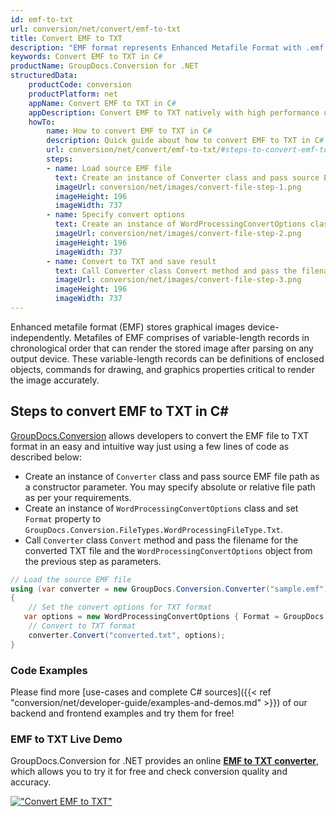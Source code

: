 ```yaml
---
id: emf-to-txt
url: conversion/net/convert/emf-to-txt
title: Convert EMF to TXT
description: "EMF format represents Enhanced Metafile Format with .emf extension. Learn how to convert EMF to TXT file programmatically in C# language using GroupDocs.Conversion for .NET library."
keywords: Convert EMF to TXT in C#
productName: GroupDocs.Conversion for .NET
structuredData:
    productCode: conversion
    productPlatform: net
    appName: Convert EMF to TXT in C#
    appDescription: Convert EMF to TXT natively with high performance using C# language and server side GroupDocs.Conversion for .NET APIs, without the use of any software like Microsoft or Open Office.
    howTo:
        name: How to convert EMF to TXT in C# 
        description: Quick guide about how to convert EMF to TXT in C# with high performance and accuracy.
        url: conversion/net/convert/emf-to-txt/#steps-to-convert-emf-to-txt-in-c
        steps:
        - name: Load source EMF file 
          text: Create an instance of Converter class and pass source EMF file path as a constructor parameter. You may specify absolute or relative file path as per your requirements. 
          imageUrl: conversion/net/images/convert-file-step-1.png
          imageHeight: 196
          imageWidth: 737
        - name: Specify convert options 
          text: Create an instance of WordProcessingConvertOptions class.
          imageUrl: conversion/net/images/convert-file-step-2.png
          imageHeight: 196
          imageWidth: 737
        - name: Convert to TXT and save result 
          text: Call Converter class Convert method and pass the filename for the converted HTML file and the WordProcessingConvertOptions object from the previous step as parameters.
          imageUrl: conversion/net/images/convert-file-step-3.png
          imageHeight: 196
          imageWidth: 737
---
```


Enhanced metafile format (EMF) stores graphical images device-independently. Metafiles of EMF comprises of variable-length records in chronological order that can render the stored image after parsing on any output device. These variable-length records can be definitions of enclosed objects, commands for drawing, and graphics properties critical to render the image accurately.

## Steps to convert EMF to TXT in C#

[GroupDocs.Conversion](https://products.groupdocs.com/conversion/net) allows developers to convert the EMF file to TXT format in an easy and intuitive way just using a few lines of code as described below:

* Create an instance of `Converter` class and pass source EMF file path as a constructor parameter. You may specify absolute or relative file path as per your requirements. 
* Create an instance of `WordProcessingConvertOptions` class and set `Format` property to `GroupDocs.Conversion.FileTypes.WordProcessingFileType.Txt`.
* Call `Converter` class `Convert` method and pass the filename for the converted TXT file and the `WordProcessingConvertOptions` object from the previous step as parameters.

```csharp
// Load the source EMF file
using (var converter = new GroupDocs.Conversion.Converter("sample.emf"))
{
    // Set the convert options for TXT format
   var options = new WordProcessingConvertOptions { Format = GroupDocs.Conversion.FileTypes.WordProcessingFileType.Txt };
    // Convert to TXT format
    converter.Convert("converted.txt", options);
}
```

### Code Examples

Please find more [use-cases and complete C# sources]({{< ref "conversion/net/developer-guide/examples-and-demos.md" >}}) of our backend and frontend examples and try them for free!

### EMF to TXT Live Demo

GroupDocs.Conversion for .NET provides an online [**EMF to TXT converter**](https://products.groupdocs.app/conversion/emf-to-txt), which allows you to try it for free and check conversion quality and accuracy.

[!["Convert EMF to TXT"](conversion/net/images/convert-to-txt/convert-emf-to-txt.png)](https://products.groupdocs.app/conversion/emf-to-txt)